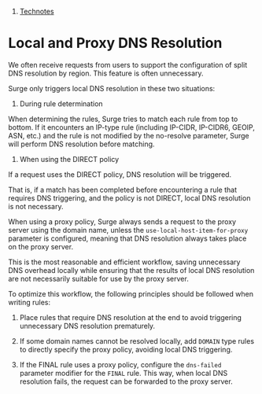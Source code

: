 1.  [Technotes](/surge-knowledge-base/technotes)

Local and Proxy DNS Resolution
==============================

We often receive requests from users to support the configuration of split DNS resolution by region. This feature is often unnecessary.

Surge only triggers local DNS resolution in these two situations:

1.  During rule determination
    

When determining the rules, Surge tries to match each rule from top to bottom. If it encounters an IP-type rule (including IP-CIDR, IP-CIDR6, GEOIP, ASN, etc.) and the rule is not modified by the no-resolve parameter, Surge will perform DNS resolution before matching.

1.  When using the DIRECT policy
    

If a request uses the DIRECT policy, DNS resolution will be triggered.

That is, if a match has been completed before encountering a rule that requires DNS triggering, and the policy is not DIRECT, local DNS resolution is not necessary.

When using a proxy policy, Surge always sends a request to the proxy server using the domain name, unless the `use-local-host-item-for-proxy` parameter is configured, meaning that DNS resolution always takes place on the proxy server.

This is the most reasonable and efficient workflow, saving unnecessary DNS overhead locally while ensuring that the results of local DNS resolution are not necessarily suitable for use by the proxy server.

To optimize this workflow, the following principles should be followed when writing rules:

1.  Place rules that require DNS resolution at the end to avoid triggering unnecessary DNS resolution prematurely.
    
2.  If some domain names cannot be resolved locally, add `DOMAIN` type rules to directly specify the proxy policy, avoiding local DNS triggering.
    
3.  If the FINAL rule uses a proxy policy, configure the `dns-failed` parameter modifier for the `FINAL` rule. This way, when local DNS resolution fails, the request can be forwarded to the proxy server.